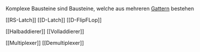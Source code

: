 Komplexe Bausteine sind Bausteine, welche aus mehreren [Gattern](Gatter) bestehen

[[RS-Latch]]
[[D-Latch]]
[[D-FlipFLop]]

[[Halbaddierer]]
[[Volladdierer]]

[[Multiplexer]]
[[Demultiplexer]]
